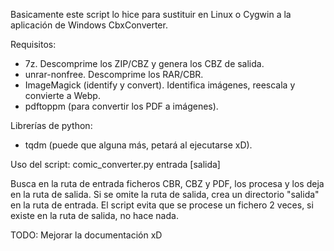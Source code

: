 Basicamente este script lo hice para sustituir en Linux o Cygwin a la aplicación de Windows CbxConverter.

Requisitos: 
* 7z. Descomprime los ZIP/CBZ y genera los CBZ de salida.
* unrar-nonfree. Descomprime los RAR/CBR.
* ImageMagick (identify y convert). Identifica imágenes, reescala y convierte a Webp.
* pdftoppm (para convertir los PDF a imágenes).

Librerías de python:
* tqdm
(puede que alguna más, petará al ejecutarse xD).

Uso del script:
comic_converter.py entrada [salida]

Busca en la ruta de entrada ficheros CBR, CBZ y PDF, los procesa y los deja en la ruta de salida. Si se omite la ruta de salida, crea un directorio "salida" en la ruta de entrada.
El script evita que se procese un fichero 2 veces, si existe en la ruta de salida, no hace nada.

TODO: Mejorar la documentación xD

